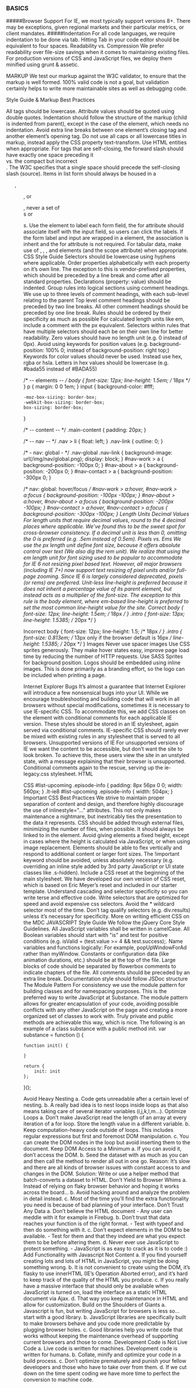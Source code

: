 ### BASICS
#####Browser Support
For IE, we most typically support versions 8+. There may be exceptions, given regional markets and their particular metrics, or client mandates.
#####Indentation
For all code languages, we require indentation to be done via tab. Hitting Tab in your code editor should be equivalent to four spaces.
Readability vs. Compression
We prefer readability over file-size savings when it comes to maintaining existing files. For production versions of CSS and JavaScript files, we deploy them minified using grunt & assetic.

MARKUP
We test our markup against the W3C validator, to ensure that the markup is well formed. 100% valid code is not a goal, but validation certainly helps to write more maintainable sites as well as debugging code.

Style Guide & Markup Best Practices

All tags should be lowercase.
Attribute values should be quoted using double quotes.
Indentation should follow the structure of the markup (child is indented from parent), except in the case of the <body> element, which needs no indentation.
Avoid extra line breaks between one element’s closing tag and another element’s opening tag.
Do not use all caps or all lowercase titles in markup, instead apply the CSS property text-transform.
Use HTML entities when appropriate.
For tags that are self-closing, the forward slash should have exactly one space preceding it <br /> vs. the compact but incorrect <br/>. The W3C specifies that a single space should precede the self-closing slash (source).
Items in list form should always be housed in a <ul>, <ol>, or <dl>, never a set of <div>s or <p>s.
Use the <label> element to label each form field, the for attribute should associate itself with the input field, so users can click the labels. If the form label and input are wrapped in a <label> element, the association is inherit and the for attribute is not required.
For tabular data, make use of <thead>, <tbody>, <tfoot>, and <th> elements (and the scope attribute) when appropriate.
CSS
Style Guide
Selectors should be lowercase using hyphens where applicable.
Order properties alphabetically with each property on it’s own line. The exception to this is vendor-prefixed properties, which should be preceded by a line break and come after all standard properties.
Declarations (property: value) should be indented.
Group rules into logical sections using comment headings. We use up to three levels of comment headings, with each sub-level relating to the parent
Top level comment headings should be preceded by two line breaks. All other comment headings should be preceded by one line break.
Rules should be ordered by their specificity as much as possible
For calculated length units like em, include a comment with the px equivalent.
Selectors within rules that have multiple selectors should each be on their own line for better readability.
Zero values should have no length unit (e.g. 0 instead of 0px).
Avoid using keywords for position values (e.g. background-position: 100% 0; instead of background-position: right top;)
Keywords for color values should never be used. Instead use hex, rgba or hsla.
Letters in hex values should be lowercase (e.g. #bada55 instead of #BADA55)

/* -- elements -- */
body {
    font-size: 12px;
    line-height: 1.5em; /* 18px */
}
p {
    margin: 0 0 1em;
}
input {
    background-color: #fff;

    -moz-box-sizing: border-box;
    -webkit-box-sizing: border-box;
    box-sizing: border-box;
}


/* -- content -- */
.main-content {
    padding: 20px;
}


/* -- nav -- */
.nav > li {
    float: left;
}
.nav-link {
    outline: 0;
}

/* - nav: global - */
.nav-global .nav-link {
    background-image: url(/img/nav/global.png);
    display: block;
}
#nav-work > a {
    background-position: -100px 0;
}
#nav-about > a {
    background-position: -200px 0;
}
#nav-contact > a {
    background-position: -300px 0;
}

/* nav: global: hover/focus */
#nav-work > a:hover,
#nav-work > a:focus {
    background-position: -100px -100px;
}
#nav-about > a:hover,
#nav-about > a:focus {
    background-position: -200px -100px;
}
#nav-contact > a:hover,
#nav-contact > a:focus {
    background-position: -300px -100px;
}
Length Units
Decimal Values
For length units that require decimal values, round to the 4 decimal places where applicable. We’ve found this to be the sweet spot for cross-browser consistency. If a decimal unit is less than 0, omitting the 0 is preferred (e.g. .5em instead of 0.5em).
Pixels vs. Ems
We use the px length unit define font size, because it offers absolute control over text (We also dig the rem unit). We realize that using the em length unit for font sizing used to be popular to accommodate for IE 6 not resizing pixel based text. However, all major browsers (including IE 7+) now support text resizing of pixel units and/or full-page zooming. Since IE 6 is largely considered deprecated, pixels (or rems) are preferred.
Unit-less line-height is preferred because it does not inherit a percentage value of its parent element, but instead acts as a multiplier of the font-size. The exception to this rule is the body element, where em-based line-height is preferred to set the most common line-height value for the site.
Correct
body {
    font-size: 12px;
    line-height: 1.5em; /* 18px */
}
.intro {
    font-size: 13px;
    line-height: 1.5385; /* 20px */
}

Incorrect
body {
    font-size: 12px;
    line-height: 1.5; /* 18px */
}
.intro {
    font-size: 0.813em; /* 13px only if the browser default is 16px */
    line-height: 1.5385; /* 20px */
}
Images
Never use spacer images
Use CSS sprites generously. They make hover states easy, improve page load time by reducing the number of HTTP requests.
Use SASS Sprites for background position.
Logos should be embedded using inline images. This is done primarily as a branding effort, so the logo can be included when printing a page.

Internet Explorer Bugs
It’s almost a guarantee that Internet Explorer will introduce a few nonsensical bugs into your UI. While we encourage troubleshooting and building code that will work in all browsers without special modifications, sometimes it is necessary to use IE-specific CSS. To accommodate this, we add CSS classes on the <html> element with conditional comments for each applicable IE version. These styles should be stored in an IE stylesheet, again served via conditional comments.
IE-specific CSS should rarely ever be mixed with existing rules in any stylesheet that is served to all browsers.
Unsupported versions of IE
For unsupported versions of IE we want the content to be accessible, but don’t want the site to look broken. To achieve this, these users view the site in an unstyled state, with a message explaining that their browser is unsupported. Conditional comments again to the rescue, serving up the ie-legacy.css stylesheet.
HTML
<html>
<!--[if lt IE 8 ]><html class="no-js lt-ie8" lang="en"><![endif]-->
<!--[if IE 8 ]><html class="no-js ie8" lang="en"><![endif]-->
<!--[if (gte IE 9)|!(IE)]><!--><html class="no-js" lang="en"><!--<![endif]-->


<head>
    <link href="/css/screen.css" rel="stylesheet" />
</head>

CSS
#list-upcoming .episode-info {
    padding: 8px 56px 0 0;
    width: 560px;
}
.lt-ie8 #list-upcoming .episode-info {
    width: 504px;
}
Important CSS Best Practices
We strive to maintain proper separation of content and design, and therefore highly discourage the use of inlinestyle="…" attributes. This not only makes maintenance a nightmare, but inextricably ties the presentation to the data it represents.
CSS should be added through external files, minimizing the number of files, when possible. It should always be linked to in the <head> element.
Avoid giving elements a fixed height, except in cases where the height is calculated via JavaScript, or when using image replacement. Elements should be able to flex vertically and respond to additional content or larger font sizes.
The !important keyword should be avoided, unless absolutely necessary (e.g. overriding an inline style added by 3rd party JavaScript or UI state classes like .s-hidden).
Include a CSS reset at the beginning of the main stylesheet. We have developed our own version of CSS reset, which is based on Eric Meyer’s reset and included in our starter template.
Understand cascading and selector specificity so you can write terse and effective code.
Write selectors that are optimized for speed and avoid expensive css selectors.
Avoid the * wildcard selector most of the time.
Don’t tag qualify selectors (e.g. div.results) unless it’s necessary for specificity.
More on writing efficient CSS on the MDC
JAVASCRIPT
Style Guide
We follow the jQuery Core Style Guidelines.
All JavaScript variables shall be written in camelCase.
All Boolean variables should start with "is" and test for positive conditions (e.g. isValid = (test.value >= 4 && test.success);.
Name variables and functions logically: For example, popUpWindowForAd rather than myWindow.
Constants or configuration data (like animation durations, etc.) should be at the top of the file.
Large blocks of code should be separated by flowerbox comments to indicate chapters of the file.
All comments should be preceded by an extra line break.
Documentation style should follow JSDoc structure
The Module Pattern
For consistency we use the module pattern for building classes and for namespacing purposes. This is the preferred way to write JavaScript at Substance. The module pattern allows for greater encapsulation of your code, avoiding possible conflicts with any other JavaScript on the page and creating a more organized set of classes to work with. Truly private and public methods are achievable this way, which is nice. The following is an example of a class substance with a public method init.
var substance = function () {

    function init() {

    }

    return {
        init: init
    };
}();

Avoid Heavy Nesting
a. Code gets unreadable after a certain level of nesting.
b. A really bad idea is to nest loops inside loops as that also means taking care of several iterator variables (i,j,k,l,m...).
Optimize Loops
a. Don’t make JavaScript read the length of an array at every iteration of a for loop. Store the length value in a different variable.
b. Keep computation-heavy code outside of loops. This includes regular expressions but first and foremost DOM manipulation.
c. You can create the DOM nodes in the loop but avoid inserting them to the document.
Keep DOM Access to a Minimum
a. If you can avoid it, don’t access the DOM.
b. Seed the dataset with as much as you can and then call the method to render all out in one go.
Reason: It’s slow and there are all kinds of browser issues with constant access to and changes in the DOM.
Solution: Write or use a helper method that batch-converts a dataset to HTML.
Don’t Yield to Browser Whims
a. Instead of relying on flaky browser behavior and hoping it works across the board...
b. Avoid hacking around and analyze the problem in detail instead.
c. Most of the time you’ll find the extra functionality you need is because of bad planning of your interface.
Don’t Trust Any Data
a. Don’t believe the HTML document - Any user can meddle with it for example in Firebug.
b. Don’t trust that data reaches your function is of the right format. - Test with typeof and then do something with it.
c. Don’t expect elements in the DOM to be available. - Test for them and that they indeed are what you expect them to be before altering them.
d. Never ever use JavaScript to protect something. - JavaScript is as easy to crack as it is to code :)
Add Functionality with Javascript Not Content
a. If you find yourself creating lots and lots of HTML in JavaScript, you might be doing something wrong.
b. It is not convenient to create using the DOM, it’s flasky to use innerHTML (IE’s Operation Aborted error), and it’s hard to keep track of the quality of the HTML you produce.
c. If you really have a massive interface that should only be available when JavaScript is turned on, load the interface as a static HTML document via Ajax.
d. That way you keep maintenance in HTML and allow for customization.
Build on the Shoulders of Giants
a. Javascript is fun, but writing JavaScript for browsers is less so... start with a good library.
b. JavaScript libraries are specifically built to make browsers behave and you code more predictable by plugging browser holes.
c. Good libraries help you write code that works without keeping the maintenance overhead of supporting current browsers and those to come.
Development Code is Not Live Code
a. Live code is written for machines. Development code is written for humans.
b. Collate, minify and optimize your code in a build process.
c. Don’t optimize prematurely and punish your fellow developers and those who have to take over from them.
d. If we cut down on the time spent coding we have more time to perfect the conversion to machine code.
